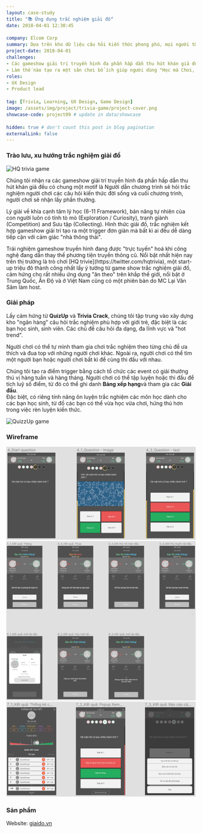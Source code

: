 ```yaml
---
layout: case-study
title: "📚 Ứng dụng trắc nghiệm giải đố"
date: 2018-04-01 12:30:45

company: Elcom Corp
summary: Dựa trên kho dữ liệu câu hỏi kiến thức phong phú, mọi người từ mọi lứa tuổi, công việc đều có thể tham gia giải trí với nhiều chủ đề hấp dẫn và hot trend. Đồng thời họ có thể rèn luyện kiến thức học được qua từng chủ đề câu hỏi và giải trí thi đấu với bạn bè.
project-date: 2018-04-01
challenges:
- Các gameshow giải trí truyền hình đa phần hấp dẫn thu hút khán giả đều có chung một motif là Người dẫn chương trình sẽ hỏi trắc nghiệm người chơi các câu hỏi kiến thức đời sống.
- Làm thế nào tạo ra một sân chơi bổ ích giúp người dùng "Học mà Chơi, Chơi mà Học" thoải mái và không bị bỏ lỡ kiến thức sống hằng ngày cũng như các kiến thức khoa học chuyên môn khác?
roles:
- UX Design
- Product lead

tag: [Trivia, Learning, UX Design, Game Design]
image: /assets/img/project/trivia-game/project-cover.png
showcase-code: project09 # update in data/showcase

hidden: true # don't count this post in blog pagination
externalLink: false
---
```


### Trào lưu, xu hướng trắc nghiệm giải đố
<div class="container-full">
    <div class="side-by-side">
        <div class="toleft">
            <img class="image" src="https://duet-cdn.vox-cdn.com/thumbor/0x0:738x415/640x427/filters:focal(369x208:370x209):format(webp)/cdn.vox-cdn.com/uploads/chorus_asset/file/9561451/hq_trivia_app.jpg" alt="HQ trivia game">
        </div>
        <div class="toright">
            <p>Chúng tôi nhận ra các gameshow giải trí truyền hình đa phần hấp dẫn thu hút khán giả đều có chung một motif là Người dẫn chương trình sẽ hỏi trắc nghiệm người chơi các câu hỏi kiến thức đời sống và cuối chương trình, người chơi sẽ nhận lấy phần thưởng.</p>
            <p>Lý giải về khía cạnh tâm lý học (6-11 Framework), bản năng tự nhiên của con người luôn có tính tò mò (Exploration / Curiosity), tranh giành (Competition) and Sưu tập (Collecting). Hình thức giải đố, trắc nghiệm kết hợp gameshow giải trí tạo ra một trigger đơn giản mà bất kì ai đều dễ dàng tiếp cận với cảm giác "nhà thông thái".
            </p>
            <p>Trải nghiệm gameshow truyền hình đang được "trực tuyến" hoá khi công nghệ đang dần thay thế phương tiện truyền thông cũ. Nổi bật nhất hiện nay trên thị trường là trò chơi [HQ trivie](https://twitter.com/hqtrivia), một start-up triệu đô thành công nhất lấy ý tưởng từ game show trắc nghiệm giải đố, cảm hứng cho rất nhiều ứng dụng "ăn theo" trên khắp thế giới, nổi bật ở Trung Quốc, Ấn Độ và ở Việt Nam cũng có một phiên bản do MC Lại Văn Sâm làm host.
            </p>
        </div>
    </div>
</div>

### Giải pháp
<div class="container-full">
    <div class="side-by-side">
        <div class="toleft">
            <p>Lấy cảm hứng từ <b>QuizUp</b> và <b>Trivia Crack</b>, chúng tôi tập trung vào xây dựng kho "ngân hàng" câu hỏi trắc nghiệm phù hợp với giới trẻ, đặc biệt là các bạn học sinh, sinh viên. Các chủ đề câu hỏi đa dạng, đa lĩnh vực và "hot trend".
            </p>
            <p>Người chơi có thể tự mình tham gia chơi trắc nghiệm theo từng chủ đề ưa thích và đua top với những người chơi khác. Ngoài ra, người chơi có thể tìm một người bạn hoặc người chơi bất kì để cùng thi đấu với nhau.</p>
            <p>Chúng tôi tạo ra điểm trigger bằng cách tổ chức các event có giải thưởng thú vị hàng tuần và hàng tháng. Người chơi có thể tập luyện hoặc thi đấu để tích luỹ số điểm, từ đó có thể ghi danh <b>Bảng xếp hạng</b>và tham gia các <b>Giải đấu</b>.
            <br>Đặc biệt, có riêng tính năng ôn luyện trắc nghiệm các môn học dành cho các bạn học sinh, từ đồ các bạn có thể vừa học vừa chơi, hứng thú hơn trong việc rèn luyện kiến thức.</p>
        </div>
        <div class="toright">
            <img class="image" src="https://www.cnet.com/a/img/resize/c5eb6d964280b7e24546bee564af24b6ef1e953e/hub/2014/03/19/6a1c3b10-b0c6-11e3-a24e-d4ae52e62bcc/QuizUp_Home_Activity.png?auto=webp&width=1200" alt="QuizzUp game">
        </div>
    </div>
</div>

### Wireframe
![Gameplay](/assets/img/project/trivia-game/01.png)
![Results](/assets/img/project/trivia-game/02.png)
![Stats](/assets/img/project/trivia-game/03.png)

### Sản phẩm

Website: [giaido.vn](https://giaido.vn)



